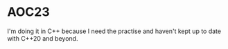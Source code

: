 # AOC23

I'm doing it in C++ because I need the practise and haven't kept up to date with C++20 and beyond.